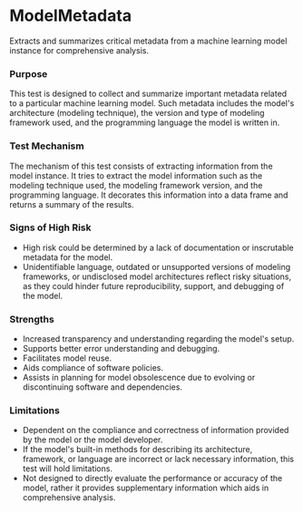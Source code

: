 # ModelMetadata

Extracts and summarizes critical metadata from a machine learning model instance for comprehensive analysis.

### Purpose

This test is designed to collect and summarize important metadata related to a particular machine learning model.
Such metadata includes the model's architecture (modeling technique), the version and type of modeling framework
used, and the programming language the model is written in.

### Test Mechanism

The mechanism of this test consists of extracting information from the model instance. It tries to extract the
model information such as the modeling technique used, the modeling framework version, and the programming
language. It decorates this information into a data frame and returns a summary of the results.

### Signs of High Risk

- High risk could be determined by a lack of documentation or inscrutable metadata for the model.
- Unidentifiable language, outdated or unsupported versions of modeling frameworks, or undisclosed model
architectures reflect risky situations, as they could hinder future reproducibility, support, and debugging of the
model.

### Strengths

- Increased transparency and understanding regarding the model's setup.
- Supports better error understanding and debugging.
- Facilitates model reuse.
- Aids compliance of software policies.
- Assists in planning for model obsolescence due to evolving or discontinuing software and dependencies.

### Limitations

- Dependent on the compliance and correctness of information provided by the model or the model developer.
- If the model's built-in methods for describing its architecture, framework, or language are incorrect or lack
necessary information, this test will hold limitations.
- Not designed to directly evaluate the performance or accuracy of the model, rather it provides supplementary
information which aids in comprehensive analysis.